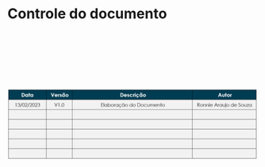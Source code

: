 # Controle do documento
<br><br><br><br><br><br>
<div style="text-align:center"><img src="./images/controleDoDocumentoImage.jpg"></div>